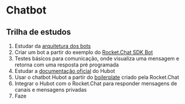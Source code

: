 # Chatbot

## Trilha de estudos

1. Estudar da [arquitetura dos bots](https://developer.rocket.chat/bots/bots-architecture)
2. Criar um bot a partir do exemplo do [Rocket.Chat SDK Bot](https://developer.rocket.chat/bots/creating-your-own-bot-from-scratch/develop-a-rocket.chat-sdk-bot)
3. Testes básicos para comunicação, onde visualiza uma mensagem e retorna com uma resposta pré programada
4. Estudar a [documentação oficial](https://hubot.github.com/docs/) do Hubot
5. Usar o chatbot Hubot a partir do [boilerplate](https://github.com/RocketChat/hubot-rocketchat-boilerplate) criado pela Rocket.Chat
6. Integrar o Hubot com o Rocket.Chat para responder mensagens de canais e mensagens privadas
7. Faze

<!--stackedit_data:
eyJoaXN0b3J5IjpbNDIzMjgyMjAyXX0=
-->